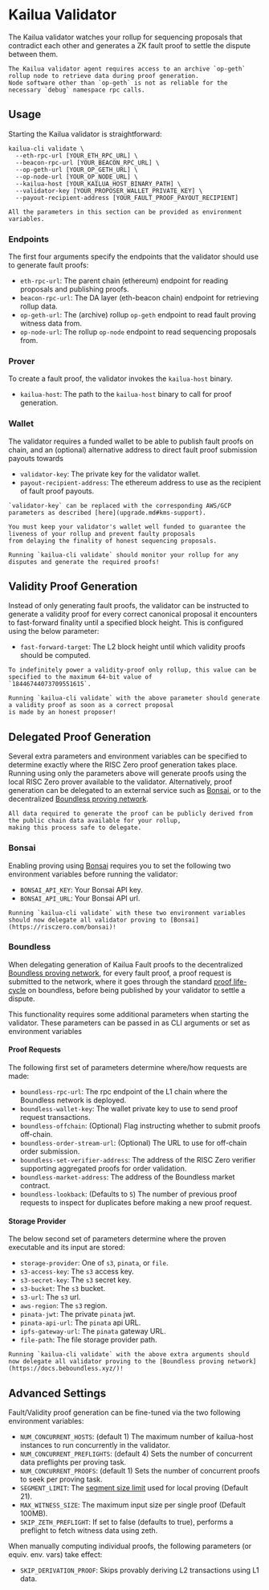 # Kailua Validator

The Kailua validator watches your rollup for sequencing proposals that contradict each other and generates a ZK fault
proof to settle the dispute between them.

```admonish note
The Kailua validator agent requires access to an archive `op-geth` rollup node to retrieve data during proof generation.
Node software other than `op-geth` is not as reliable for the necessary `debug` namespace rpc calls.
```

## Usage

Starting the Kailua validator is straightforward:
```shell
kailua-cli validate \
  --eth-rpc-url [YOUR_ETH_RPC_URL] \
  --beacon-rpc-url [YOUR_BEACON_RPC_URL] \
  --op-geth-url [YOUR_OP_GETH_URL] \
  --op-node-url [YOUR_OP_NODE_URL] \
  --kailua-host [YOUR_KAILUA_HOST_BINARY_PATH] \
  --validator-key [YOUR_PROPOSER_WALLET_PRIVATE_KEY] \
  --payout-recipient-address [YOUR_FAULT_PROOF_PAYOUT_RECIPIENT]
```

```admonish tip
All the parameters in this section can be provided as environment variables.
```

### Endpoints
The first four arguments specify the endpoints that the validator should use to generate fault proofs:
* `eth-rpc-url`: The parent chain (ethereum) endpoint for reading proposals and publishing proofs.
* `beacon-rpc-url`: The DA layer (eth-beacon chain) endpoint for retrieving rollup data.
* `op-geth-url`: The (archive) rollup `op-geth` endpoint to read fault proving witness data from.
* `op-node-url`: The rollup `op-node` endpoint to read sequencing proposals from.

### Prover
To create a fault proof, the validator invokes the `kailua-host` binary.
* `kailua-host`: The path to the `kailua-host` binary to call for proof generation.

### Wallet
The validator requires a funded wallet to be able to publish fault proofs on chain, and an (optional) alternative address
to direct fault proof submission payouts towards
* `validator-key`: The private key for the validator wallet.
* `payout-recipient-address`: The ethereum address to use as the recipient of fault proof payouts.

```admonish tip
`validator-key` can be replaced with the corresponding AWS/GCP parameters as described [here](upgrade.md#kms-support).
```

```admonish warning
You must keep your validator's wallet well funded to guarantee the liveness of your rollup and prevent faulty proposals
from delaying the finality of honest sequencing proposals.
```

```admonish success
Running `kailua-cli validate` should monitor your rollup for any disputes and generate the required proofs!
```

## Validity Proof Generation
Instead of only generating fault proofs, the validator can be instructed to generate a validity proof for every correct
canonical proposal it encounters to fast-forward finality until a specified block height.
This is configured using the below parameter:
*  `fast-forward-target`: The L2 block height until which validity proofs should be computed.

```admonish note
To indefinitely power a validity-proof only rollup, this value can be specified to the maximum 64-bit value of
`18446744073709551615`.
```

```admonish success
Running `kailua-cli validate` with the above parameter should generate a validity proof as soon as a correct proposal
is made by an honest proposer!
```

## Delegated Proof Generation
Several extra parameters and environment variables can be specified to determine exactly where the RISC Zero proof
generation takes place.
Running using only the parameters above will generate proofs using the local RISC Zero prover available to the validator.
Alternatively, proof generation can be delegated to an external service such as [Bonsai](https://risczero.com/bonsai),
or to the decentralized [Boundless proving network](https://docs.beboundless.xyz/).

```admonish note
All data required to generate the proof can be publicly derived from the public chain data available for your rollup,
making this process safe to delegate.
```

### Bonsai
Enabling proving using [Bonsai](https://risczero.com/bonsai) requires you to set the following two environment variables before running the validator:
* `BONSAI_API_KEY`: Your Bonsai API key.
* `BONSAI_API_URL`: Your Bonsai API url.

```admonish success
Running `kailua-cli validate` with these two environment variables should now delegate all validator proving to [Bonsai](https://risczero.com/bonsai)!
```

### Boundless
When delegating generation of Kailua Fault proofs to the decentralized [Boundless proving network](https://docs.beboundless.xyz/),
for every fault proof, a proof request is submitted to the network, where it goes through the standard
[proof life-cycle](https://docs.beboundless.xyz/introduction/proof-lifecycle) on boundless, before being published by
your validator to settle a dispute.

This functionality requires some additional parameters when starting the validator.
These parameters can be passed in as CLI arguments or set as environment variables

#### Proof Requests
The following first set of parameters determine where/how requests are made:
* `boundless-rpc-url`: The rpc endpoint of the L1 chain where the Boundless network is deployed.
* `boundless-wallet-key`: The wallet private key to use to send proof request transactions.
* `boundless-offchain`: (Optional) Flag instructing whether to submit proofs off-chain.
* `boundless-order-stream-url`: (Optional) The URL to use for off-chain order submission.
* `boundless-set-verifier-address`: The address of the RISC Zero verifier supporting aggregated proofs for order validation.
* `boundless-market-address`: The address of the Boundless market contract.
* `boundless-lookback`: (Defaults to `5`) The number of previous proof requests to inspect for duplicates before making a new proof request.

#### Storage Provider
The below second set of parameters determine where the proven executable and its input are stored:
* `storage-provider`: One of `s3`, `pinata`, or `file`.
* `s3-access-key`: The `s3` access key.
* `s3-secret-key`: The `s3` secret key.
* `s3-bucket`: The `s3` bucket.
* `s3-url`: The `s3` url.
* `aws-region`: The `s3` region.
* `pinata-jwt`: The private `pinata` jwt.
* `pinata-api-url`: The `pinata` api URL.
* `ipfs-gateway-url`: The `pinata` gateway URL.
* `file-path`: The file storage provider path.

```admonish success
Running `kailua-cli validate` with the above extra arguments should now delegate all validator proving to the [Boundless proving network](https://docs.beboundless.xyz/)!
```

## Advanced Settings

Fault/Validity proof generation can be fine-tuned via the two following environment variables:
* `NUM_CONCURRENT_HOSTS`: (default 1) The maximum number of kailua-host instances to run concurrently in the validator.
* `NUM_CONCURRENT_PREFLIGHTS`: (default 4) Sets the number of concurrent data preflights per proving task.
* `NUM_CONCURRENT_PROOFS`: (default 1) Sets the number of concurrent proofs to seek per proving task.
* `SEGMENT_LIMIT`: The [segment size limit](https://docs.rs/risc0-zkvm/1.2.3/risc0_zkvm/struct.ExecutorEnvBuilder.html#method.segment_limit_po2) used for local proving (Default 21).
* `MAX_WITNESS_SIZE`: The maximum input size per single proof (Default 100MB).
* `SKIP_ZETH_PREFLIGHT`: If set to false (defaults to true), performs a preflight to fetch witness data using zeth.

When manually computing individual proofs, the following parameters (or equiv. env. vars) take effect:
* `SKIP_DERIVATION_PROOF`: Skips provably deriving L2 transactions using L1 data.